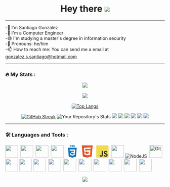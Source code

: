 <h1 align="center">
  Hey there
  <img src="https://media.giphy.com/media/hvRJCLFzcasrR4ia7z/giphy.gif" width="30px"/>
</h1>

---

-🔭 I’m Santiago González
<br>
-🌱 I'm a Computer Engineer
<br>
-😄 I'm studying a master's degree in information security
<br>
-📱  Pronouns: he/him
<br>
-📫 How to reach me: You can send me a email at gonzalez.s.santiago@hotmail.com
<!--
**Jorel254/Jorel254** is a ✨ _special_ ✨ repository because its `README.md` (this file) appears on your GitHub profile.

Here are some ideas to get you started:
-->
---
### :fire: My Stats :
<div id="header" align="center">
  <img src="https://media.giphy.com/media/M9gbBd9nbDrOTu1Mqx/giphy.gif" width="100"/>
  
  ![](https://komarev.com/ghpvc/?username=Jorel254&label=PROFILE+VIEWS)
  
  [![Top Langs](https://github-readme-stats.vercel.app/api/top-langs/?username=Jorel254&layout=compact&theme=vision-friendly-dark)](https://github.com/anuraghazra/github-readme-stats)
  
 [![GitHub Streak](http://github-readme-streak-stats.herokuapp.com?user=Jorel254&theme=dark&background=000000)](https://git.io/streak-stats)
![Your Repository's Stats](https://github-readme-stats.vercel.app/api?username=Jorel254&show_icons=true&theme=vision-friendly-dark)
  ![](https://github-profile-trophy.vercel.app/?username=Jorel254&title=MultiLanguage&theme=oldie&column=-1)
  ![](https://github-profile-trophy.vercel.app/?username=Jorel254&title=Commits&theme=oldie&column=-1)
  ![](https://github-profile-trophy.vercel.app/?username=Jorel254&title=Repositories&theme=oldie&column=-1)
  ![](https://github-profile-trophy.vercel.app/?username=Jorel254&title=Issues&theme=oldie&column=-1)
  ![](https://github-profile-trophy.vercel.app/?username=Jorel254&title=PullRequest&theme=oldie&column=-1)
  ![](https://github-profile-trophy.vercel.app/?username=Jorel254&title=Followers&theme=oldie&column=-1)
</div>

---

### :hammer_and_wrench: Languages and Tools :
<div>
  <img src="https://cdn.jsdelivr.net/gh/devicons/devicon/icons/csharp/csharp-original.svg" width="40" height="40"/>&nbsp;
  <img src="https://cdn.jsdelivr.net/gh/devicons/devicon/icons/cplusplus/cplusplus-original.svg" width="40" height="40"/>&nbsp;
  <img src="https://cdn.jsdelivr.net/gh/devicons/devicon/icons/c/c-original.svg" width="40" height="40"/>&nbsp;
  <img src="https://cdn.jsdelivr.net/gh/devicons/devicon/icons/dotnetcore/dotnetcore-original.svg" width="40" height="40"/>&nbsp;
  <img src="https://github.com/devicons/devicon/blob/master/icons/css3/css3-plain-wordmark.svg"  title="CSS3" alt="CSS" width="40" height="40"/>&nbsp;
  <img src="https://github.com/devicons/devicon/blob/master/icons/html5/html5-original.svg" title="HTML5" alt="HTML" width="40" height="40"/>&nbsp;
  <img src="https://github.com/devicons/devicon/blob/master/icons/javascript/javascript-original.svg" title="JavaScript" alt="JavaScript" width="40" height="40"/>&nbsp;
  <img src="https://cdn.jsdelivr.net/gh/devicons/devicon/icons/typescript/typescript-original.svg" width="40" height="40"/>
  <img src="https://cdn.jsdelivr.net/gh/devicons/devicon/icons/nodejs/nodejs-plain.svg" title="NodeJS" alt="NodeJS" width="40" height="40"/>&nbsp;
  <img src="https://cdn.jsdelivr.net/gh/devicons/devicon/icons/git/git-original.svg" title="Git" **alt="Git" width="40" height="40"/>
   <img src="https://cdn.jsdelivr.net/gh/devicons/devicon/icons/vscode/vscode-original.svg" width="40" height="40"/>
   <img src="https://cdn.jsdelivr.net/gh/devicons/devicon/icons/xamarin/xamarin-original.svg" width="40" height="40"/>
   <img src="https://cdn.jsdelivr.net/gh/devicons/devicon/icons/microsoftsqlserver/microsoftsqlserver-plain-wordmark.svg" width="40" height="40"/>&nbsp;
   <img src="https://cdn.jsdelivr.net/gh/devicons/devicon/icons/sqlite/sqlite-original-wordmark.svg" width="40" height="40"/>&nbsp;
   <img src="https://cdn.jsdelivr.net/gh/devicons/devicon/icons/vuejs/vuejs-original-wordmark.svg" width="40" height="40"/>&nbsp;
   <img src="https://cdn.jsdelivr.net/gh/devicons/devicon/icons/latex/latex-original.svg" width="40" height="40"/>&nbsp;
   <img src="https://cdn.jsdelivr.net/gh/devicons/devicon/icons/trello/trello-plain-wordmark.svg" width="40" height="40"/>&nbsp;
   <img src="https://cdn.jsdelivr.net/gh/devicons/devicon/icons/visualstudio/visualstudio-plain.svg" width="40" height="40"/>&nbsp;
   <img src="https://cdn.jsdelivr.net/gh/devicons/devicon/icons/angularjs/angularjs-original.svg" width="40" height="40"/>&nbsp;
   <img src="https://cdn.jsdelivr.net/gh/devicons/devicon/icons/github/github-original.svg" width="40" height="40"/>&nbsp;
</div>
<div id="header" align="center">
  
![](https://komarev.com/ghpvc/?username=Jorel254&color=green&style=for-the-badge)

</div>
          
